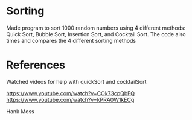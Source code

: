 # Sorting

Made program to sort 1000 random numbers using 4 different methods: Quick Sort, Bubble Sort, Insertion Sort, and Cocktail Sort. The code also times and compares the 4 different sorting methods

# References

Watched videos for help with quickSort and cocktailSort

https://www.youtube.com/watch?v=COk73cpQbFQ
https://www.youtube.com/watch?v=kPRA0W1kECg

Hank Moss
